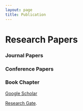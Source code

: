 ```yaml
---
layout: page
title: Publication
---
```



# Research Papers

### Journal Papers

### Conference Papers

### Book Chapter


[Google Scholar](https://scholar.google.com/citations?user=uLQtUOgAAAAJ&hl=en) 

[Research Gate](https://www.researchgate.net/profile/Jooho-Lee).

